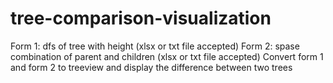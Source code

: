 # tree-comparison-visualization

Form 1: dfs of tree with height (xlsx or txt file accepted)
Form 2: spase combination of parent and children (xlsx or txt file accepted)
Convert form 1 and form 2 to treeview and display the difference between two trees

